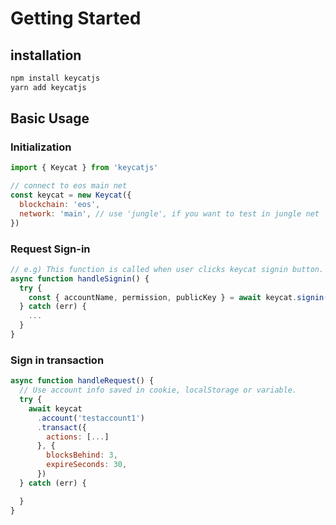 # Getting Started

## installation

```javascript
npm install keycatjs
yarn add keycatjs
```

## Basic Usage

### Initialization

```javascript
import { Keycat } from 'keycatjs'

// connect to eos main net
const keycat = new Keycat({
  blockchain: 'eos',
  network: 'main', // use 'jungle', if you want to test in jungle net
})
```

### Request Sign-in

```javascript
// e.g) This function is called when user clicks keycat signin button.
async function handleSignin() {
  try {
    const { accountName, permission, publicKey } = await keycat.signin()
  } catch (err) {
    ...
  }
}
```

### Sign in transaction

```javascript
async function handleRequest() {
  // Use account info saved in cookie, localStorage or variable.
  try {
    await keycat
      .account('testaccount1')
      .transact({
        actions: [...]
      }, {
        blocksBehind: 3,
        expireSeconds: 30,
      })
  } catch (err) {

  }
}
```

